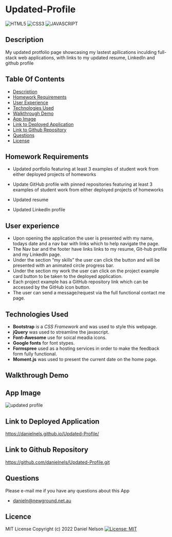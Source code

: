 # Updated-Profile

![HTML5](https://img.shields.io/badge/HTML5-E34F26?style=for-the-badge&logo=html5&logoColor=white)
![CSS3](https://img.shields.io/badge/CSS3-1572B6?style=for-the-badge&logo=css3&logoColor=white)
![JAVASCRIPT](https://img.shields.io/badge/JavaScript-323330?style=for-the-badge&logo=javascript&logoColor=F7DF1E)

## Description
My updated protfolio page showcasing my lastest apllications inculding full-stack web applications, with links to my updated resume, LinkedIn and github profile

 ## Table Of Contents
  * [Description](#description)
  * [Homework Requirements](#homework-requirements)
  * [User Experience](#user-experience)
  * [Technologies Used](#technologies-used)
  * [Walkthrough Demo](#walkthrough-demo)
  * [App Image ](#app-image)
  * [Link to Deployed Application](#link-to-deployed-application)
  * [Link to Github Repository](#link-to-github-repository)
  * [Questions](#questions)
  * [License](#license)


## Homework Requirements

* Updated portfolio featuring at least 3 examples of student work from either deployed projects of homeworks

* Update GitHub profile with pinned repositories featuring at least 3 examples of student work from either deployed projects of homeworks

* Updated resume

* Updated LinkedIn profile
 
## User experience
- Upon opening the application the user is presented with my name, todays date and a nav bar with links  which to help navigate the page.
- The Nav bar and the footer have links links to my resume, Git-hub profile and my LinkedIn page.
- Under the section “my skills” the user can click the button and will be presented with an animated circle progress bar.
- Under the section my work the user can click on the project example card button to be taken to the deployed application. 
- Each project example has a GitHub repository link which can be accessed by the GitHub icon button.
- The user can send a message/request via the full functional contact me page.


## Technologies Used

- **Bootstrap** is a *CSS Framework* and was used to style this webpage.   
- **jQuery** was used to streamline the javascript. 
- **Font-Awesome** use for soical meadia icons.
- **Google fonts** for font stypes.
- **Formspree** used as a hosting services in order to make the feedback form fully functional. 
- **Moment.js** was used to present the current date on the home page.

## Walkthrough Demo

## App Image
![updated profile](https://user-images.githubusercontent.com/94213022/152631887-f40c1e65-2fb4-410b-87ce-ce346f1ace7e.png)

## Link to Deployed Application
https://danielnels.github.io/Updated-Profile/

## Link to Github Repository
https://github.com/danielnels/Updated-Profile.git

## Questions
  Please e-mail me if you have any questions about this App
  * danieln@newground.net.au 

## Licence
MIT License Copyright (c) 2022 Daniel Nelson
[![License: MIT](https://img.shields.io/badge/License-MIT-yellow.svg)](https://opensource.org/licenses/MIT)